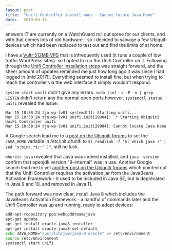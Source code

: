 ```yaml
---
layout: post
title:  "Unifi Controller install woes - Cannot locate Java Home"
date:   2019-03-15
---
```


answers IT are currently on a WatchGuard roll out spree for our clients, and with that comes lots of old hardware - so I decided to salvage a few Ubiquiti devices which had been replaced to test out and find the limits of at home.

I have a [Vultr 512MB VPS](https://www.vultr.com/?ref=7139744) that is infrequently used (it runs a couple of low traffic WordPress sites). so I opted to run the Unifi Controller on it. Following through the [Unifi Controller installation steps](https://www.vultr.com/?ref=7139744) was straight forward, and the sheer amount of updates reminded me just how long ago it was since I had logged in (mid 2017!). Everything seemed to install fine, but when trying to reach the controller via the web interface it simply wouldn't respond.

`system start unifi` didn't give any errors. `sudo lsof -i -P -n | grep LISTEN` didn't return any the normal open ports however. `systemctl status unifi` revealed the issue:

```
Mar 15 10:38:24 tjn-wp-lv01 systemd[1]: Starting unifi...
Mar 15 10:38:24 tjn-wp-lv01 unifi.init[29904]:  * Starting Ubiquiti UniFi Controller unifi
Mar 15 10:38:24 tjn-wp-lv01 unifi.init[29904]: Cannot locate Java Home
```

A Google search lead me to a [post on the Ubiquiti forums](https://community.ubnt.com/t5/UniFi-Wireless/Java-Home-Directory-Fail-Issue-on-Ubuntu-RESOLVED/td-p/474037) to set the `JAVA_HOME` variable in /etc/init.d/unifi to `$( readlink -f "$( which java )" | sed "s:bin/.*$::" )"`, still no luck.

`whereis java` revealed that Java was indeed installed, and `java -version` confirm that openjdk version "9-internal" was in use. Another Google search lead me to yet [another post on the Ubiquiti forums](https://community.ubnt.com/t5/UniFi-Wireless/Running-Unifi-Controller-on-Java-9-10-and-11/td-p/2532928) which pointed out that the Unifi Controller requires the activation.jar from the JavaBeans Activation Framework - it used to be included in Java SE, but is deprecated in Java 9 and 10, and removed in Java 11.

The path forward was now clear, install Java 8 which includes the JavaBeans Activation Framework - a handful of commands later and the Unifi Controller was up and running, ready to adopt devices:

```bash
add-apt-repository ppa:webupd8team/java
apt-get update
apt-get install oracle-java8-installer
apt-get install oracle-java8-set-default
echo JAVA_HOME="/usr/lib/jvm/java-8-oracle" >> /etc/environment
source /etc/environment
systemctl start unifi
```